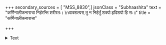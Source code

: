+++
secondary_sources = [ "MSS_8830",]
jsonClass = "Subhaashita"
text = "कर्णिनालीकनाराचा निर्हरन्ति शरीरतः।  \nवाक्शल्यस् तु न निर्हर्तुं शक्यो हृदिशयो हि सः॥"
title = "कर्णिनालीकनाराचा"

+++

<details><summary>Text</summary>

कर्णिनालीकनाराचा निर्हरन्ति शरीरतः।  
वाक्शल्यस् तु न निर्हर्तुं शक्यो हृदिशयो हि सः॥
</details>
